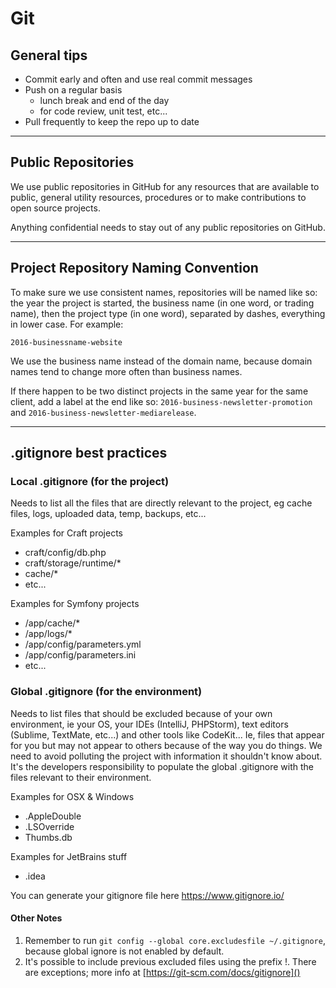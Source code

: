 # Git

## General tips

- Commit early and often and use real commit messages
- Push on a regular basis
    - lunch break and end of the day
    - for code review, unit test, etc...
- Pull frequently to keep the repo up to date

---

## Public Repositories

We use public repositories in GitHub for any resources that are available to public, general utility resources, procedures or to make contributions to open source projects. 

Anything confidential needs to stay out of any public repositories on GitHub.

---

## Project Repository Naming Convention

To make sure we use consistent names, repositories will be named like so: the year the project is started, the business name (in one word, or trading name), then the project type (in one word), separated by dashes, everything in lower case. For example:

``2016-businessname-website``

We use the business name instead of the domain name, because domain names tend to change more often than business names. 

If there happen to be two distinct projects in the same year for the same client, add a label at the end like so: ``2016-business-newsletter-promotion`` and ``2016-business-newsletter-mediarelease``.

---

## .gitignore best practices

### Local .gitignore (for the project)

Needs to list all the files that are directly relevant to the project, eg cache files, logs, uploaded data, temp, backups, etc...

Examples for Craft projects

+   craft/config/db.php
+   craft/storage/runtime/*
+   cache/*
+   etc...

Examples for Symfony projects

+   /app/cache/*
+   /app/logs/*
+   /app/config/parameters.yml
+   /app/config/parameters.ini
+   etc...

### Global .gitignore (for the environment)

Needs to list files that should be excluded because of your own environment, ie your OS, your IDEs (IntelliJ, PHPStorm), text editors (Sublime, TextMate, etc...) and other tools like CodeKit... Ie, files that appear for you but may not appear to others because of the way you do things. We need to avoid polluting the project with information it shouldn't know about. It's the developers responsibility to populate the global .gitignore with the files relevant to their environment.

Examples for OSX & Windows

+   .AppleDouble
+   .LSOverride
+   Thumbs.db

Examples for JetBrains stuff

+   .idea

You can generate your gitignore file here https://www.gitignore.io/

#### Other Notes

1. Remember to run `git config --global core.excludesfile ~/.gitignore`, because global ignore is not enabled by default.
2. It's possible to include previous excluded files using the prefix !. There are exceptions; more info at [https://git-scm.com/docs/gitignore]()
